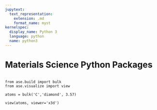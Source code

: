 ```yaml
---
jupytext:
  text_representation:
    extension: .md
    format_name: myst
kernelspec:
  display_name: Python 3
  language: python
  name: python3
---
```


# Materials Science Python Packages

```{code-cell}

from ase.build import bulk
from ase.visualize import view

atoms = bulk('C','diamond', 3.57)

view(atoms, viewer='x3d')
```
